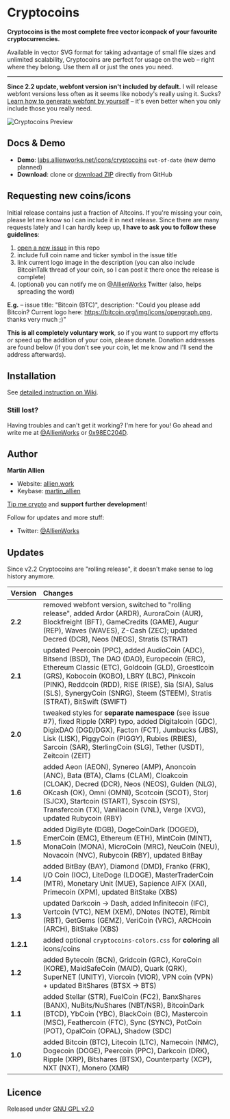 Cryptocoins
===========

**Cryptocoins is the most complete free vector iconpack of your favourite cryptocurrencies.**

Available in vector SVG format for taking advantage of small file sizes and unlimited scalability, Cryptocoins are perfect for usage on the web – right where they belong. Use them all or just the ones you need.

----

**Since 2.2 update, webfont version isn't included by default.** I will release webfont versions less often as it seems like nobody's really using it. Sucks? [Learn how to generate webfont by yourself](https://allien.work/blog/howto-generate-icon-webfont) – it's even better when you only include those you really need.

![Cryptocoins Preview](cryptocoins-preview.png)

Docs & Demo
-------------------------

* **Demo**: [labs.allienworks.net/icons/cryptocoins](http://labs.allienworks.net/icons/cryptocoins) `out-of-date` (new demo planned)
* **Download**: clone or [download ZIP](https://github.com/allienworks/cryptocoins/archive/master.zip) directly from GitHub


Requesting new coins/icons
--------------------------

Initial release contains just a fraction of Altcoins. If you're missing your coin, please let me know so I can include it in next release. Since there are many requests lately and I can hardly keep up, **I have to ask you to follow these guidelines**:

1. [open a new issue](https://github.com/allienworks/cryptocoins/issues/new) in this repo
2. include full coin name and ticker symbol in the issue title
3. link current logo image in the description (you can also include BitcoinTalk thread of your coin, so I can post it there once the release is complete)
4. (optional) you can notify me on [@AllienWorks](https://twitter.com/AllienWorks) Twitter (also, helps spreading the word)

**E.g.** – issue title: "Bitcoin (BTC)", description: "Could you please add Bitcoin? Current logo here: https://bitcoin.org/img/icons/opengraph.png, thanks very much ;)"

**This is all completely voluntary work**, so if you want to support my efforts _or_ speed up the addition of your coin, please donate. Donation addresses are found below (if you don't see your coin, let me know and I'll send the address afterwards).


Installation
------------

See [detailed instruction on Wiki](https://github.com/allienworks/cryptocoins/wiki).

### Still lost?

Having troubles and can't get it working? I'm here for you! Go ahead and write me at [@AllienWorks](https://twitter.com/AllienWorks) or [0x98EC204D](https://keybase.io/martin_allien).


Author
------

**Martin Allien**

* Website: [allien.work](https://allien.work)
* Keybase: [martin_allien](https://keybase.io/martin_allien)

[Tip me crypto](https://allien.work/donate) and **support further development**!

Follow for updates and more stuff:

* Twitter: [@AllienWorks](https://twitter.com/AllienWorks)


Updates
-------

Since v2.2 Cryptocoins are "rolling release", it doesn't make sense to log history anymore.

| Version | Changes |
| :------ | :------ |
| **2.2** | removed webfont version, switched to "rolling release", added Ardor (ARDR), AuroraCoin (AUR), Blockfreight (BFT), GameCredits (GAME), Augur (REP), Waves (WAVES), Z-Cash (ZEC); updated Decred (DCR), Neos (NEOS), Stratis (STRAT) |
| **2.1** | updated Peercoin (PPC), added AudioCoin (ADC), Bitsend (BSD), The DAO (DAO), Europecoin (ERC), Ethereum Classic (ETC), Goldcoin (GLD), Groestlcoin (GRS), Kobocoin (KOBO), LBRY (LBC), Pinkcoin (PINK), Reddcoin (RDD), RISE (RISE), Sia (SIA), Salus (SLS), SynergyCoin (SNRG), Steem (STEEM), Stratis (STRAT), BitSwift (SWIFT) |
| **2.0** | tweaked styles for **separate namespace** (see issue #7), fixed Ripple (XRP) typo, added Digitalcoin (GDC), DigixDAO (DGD/DGX), Facton (FCT), Jumbucks (JBS), Lisk (LISK), PiggyCoin (PIGGY), Rubies (RBIES), Sarcoin (SAR), SterlingCoin (SLG), Tether (USDT), Zeitcoin (ZEIT) |
| **1.6** | added Aeon (AEON), Synereo (AMP), Anoncoin (ANC), Bata (BTA), Clams (CLAM), Cloakcoin (CLOAK), Decred (DCR), Neos (NEOS), Gulden (NLG), OKcash (OK), Omni (OMNI), Scotcoin (SCOT), Storj (SJCX), Startcoin (START), Syscoin (SYS), Transfercoin (TX), Vanillacoin (VNL), Verge (XVG), updated Rubycoin (RBY) |
| **1.5** | added DigiByte (DGB), DogeCoinDark (DOGED), EmerCoin (EMC), Ethereum (ETH), MintCoin (MINT), MonaCoin (MONA), MicroCoin (MRC), NeuCoin (NEU), Novacoin (NVC), Rubycoin (RBY), updated BitBay |
| **1.4** | added BitBay (BAY), Diamond (DMD), Franko (FRK), I/O Coin (IOC), LiteDoge (LDOGE), MasterTraderCoin (MTR), Monetary Unit (MUE), Sapience AIFX (XAI), Primecoin (XPM), updated BitStake (XBS) |
| **1.3** | updated Darkcoin → Dash, added Infinitecoin (IFC), Vertcoin (VTC), NEM (XEM), DNotes (NOTE), Rimbit (RBT), GetGems (GEMZ), VeriCoin (VRC), ARCHcoin (ARCH), BitStake (XBS) |
| **1.2.1** | added optional ```cryptocoins-colors.css``` for **coloring** all icons/coins |
| **1.2** | added Bytecoin (BCN), Gridcoin (GRC), KoreCoin (KORE), MaidSafeCoin (MAID), Quark (QRK), SuperNET (UNITY), Viorcoin (VIOR), VPN coin (VPN) + updated BitShares (BTSX → BTS) |
| **1.1** | added Stellar (STR), FuelCoin (FC2), BanxShares (BANX), NuBits/NuShares (NBT/NSR), BitcoinDark (BTCD), YbCoin (YBC), BlackCoin (BC), Mastercoin (MSC), Feathercoin (FTC), Sync (SYNC), PotCoin (POT), OpalCoin (OPAL), Shadow (SDC) |
| **1.0** | added Bitcoin (BTC), Litecoin (LTC), Namecoin (NMC), Dogecoin (DOGE), Peercoin (PPC), Darkcoin (DRK), Ripple (XRP), Bitshares (BTSX), Counterparty (XCP), NXT (NXT), Monero (XMR) |


Licence
-------

Released under [GNU GPL v2.0](LICENCE)
